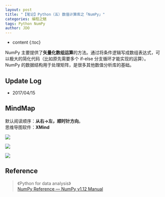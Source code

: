 ```yaml
---
layout: post
title: "【笔记】Python（五）数值计算库之「NumPy」"
categories: 编程之魅
tags: Python NumPy
author: JDO
---
```


* content
{:toc}

NumPy 主要提供了**矢量化数组运算**的方法。通过将条件逻辑写成数组表达式，可以极大的简化代码（比如原先需要多个 if-else 分支循环才能实现的运算）。NumPy 的数据结构用于处理矩阵，是很多其他数值分析库的基础。




## Update Log
- 2017/04/15

## MindMap
默认阅读顺序：**从右→左，顺时针方向**。<br>
思维导图软件：**XMind**

![](https://raw.githubusercontent.com/woaielf/woaielf.github.io/master/_posts/Pic/1704/170415-1.png)

![](https://raw.githubusercontent.com/woaielf/woaielf.github.io/master/_posts/Pic/1704/170415-2.png)

![](https://raw.githubusercontent.com/woaielf/woaielf.github.io/master/_posts/Pic/1704/170415-3.png)

## Reference
> 《Python for data analysis》 <br>
[NumPy Reference — NumPy v1.12 Manual](https://docs.scipy.org/doc/numpy/reference/?v=20170515184114)

